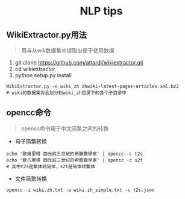 <center><h1>NLP tips</h1></center>

## WikiExtractor.py用法

> 用与从wik数据集中提取出便于使用数据

1. git clone https://github.com/attardi/wikiextractor.git
2. cd wikiextractor
3. python setup.py install

```shell
WikiExtractor.py -o wiki_zh zhwiki-latest-pages-articles.xml.bz2
# wiki的数据集将会划分到wiki_zh目录下的各个子目录中
```



## opencc命令

>  opencc命令用于中文简繁之间的转换

* 句子简繁转换

```shell
echo '歐幾里得 西元前三世紀的希臘數學家' | opencc -c t2s
echo '欧几里得 西元前三世纪的希腊数学家' | opencc -c s2t
# 其中t2s是繁体转简体，s2t是简体转繁体
```

* 文件简繁转换

```shell
opencc -i wiki.zh.txt -o wiki.zh_simple.txt -c t2s.json
```